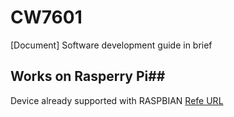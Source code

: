 # CW7601
[Document] Software development guide in brief


## Works on Rasperry Pi##
  Device already supported with RASPBIAN
  [Refe URL](https://github.com/AcSiP/CW7601/blob/master/Read_Me/For_Rasperry_Pi.md)

